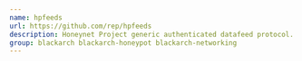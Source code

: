 ```yaml
---
name: hpfeeds
url: https://github.com/rep/hpfeeds
description: Honeynet Project generic authenticated datafeed protocol.
group: blackarch blackarch-honeypot blackarch-networking
---
```

